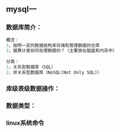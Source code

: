 ## mysql一

### 数据库简介：

```python
概念：
1，按照一定的数据结构来存储和管理数据的仓库
2，据算计是如何处理数据的？（主要放在磁盘和内存中）
    
分类：
1，关系型数据库（SQL）
2，非关系型数据库（NoSQL(Not Only SQL)）

```

### 库级表级数据操作：

### 数据类型：

### linux系统命令